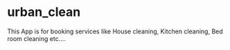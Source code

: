 # urban_clean
This App is for booking services like House cleaning, Kitchen cleaning, Bed room cleaning etc....
